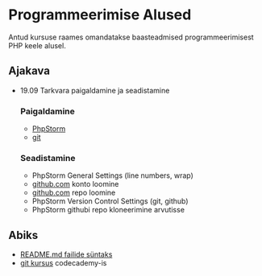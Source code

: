 # Programmeerimise Alused
Antud kursuse raames omandatakse baasteadmised programmeerimisest PHP keele alusel.
## Ajakava
* 19.09 Tarkvara paigaldamine ja seadistamine
    ### Paigaldamine
    * [PhpStorm](https://www.jetbrains.com/phpstorm/download/#section=windows) 
    * [git](https://git-scm.com/downloads)
    ### Seadistamine
    * PhpStorm General Settings (line numbers, wrap)
    * [github.com](https://github.com) konto loomine
    * [github.com](https://github.com) repo loomine
    * PhpStorm Version Control Settings (git, github)
    * PhpStorm githubi repo kloneerimine arvutisse
## Abiks
* [README.md failide süntaks](https://help.github.com/en/articles/basic-writing-and-formatting-syntax)
* [git kursus](https://www.codecademy.com/learn/learn-git) codecademy-is